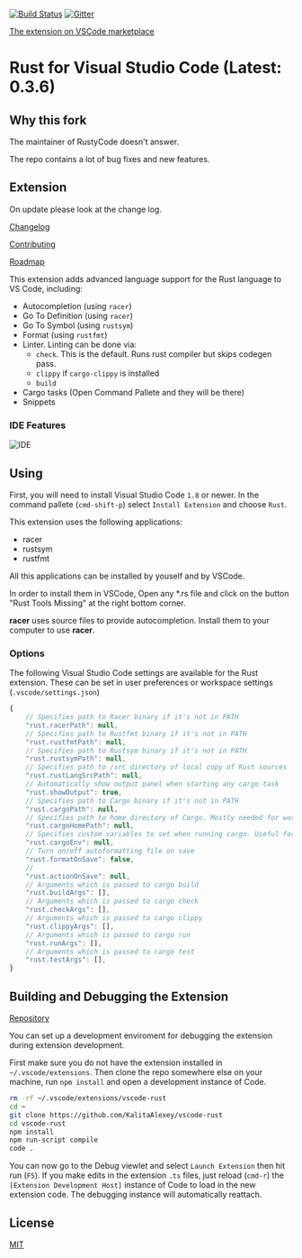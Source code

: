 [![Build Status](https://api.travis-ci.org/KalitaAlexey/vscode-rust.svg)](https://travis-ci.org/KalitaAlexey/vscode-rust)
[![Gitter](https://img.shields.io/gitter/room/nwjs/nw.js.svg)](https://gitter.im/vscode-rust/Lobby)

[The extension on VSCode marketplace](https://marketplace.visualstudio.com/items?itemName=kalitaalexey.vscode-rust)

# Rust for Visual Studio Code (Latest: 0.3.6)

## Why this fork
The maintainer of RustyCode doesn't answer.

The repo contains a lot of bug fixes and new features.

## Extension
On update please look at the change log.

[Changelog](CHANGELOG.md)

[Contributing](CONTRIBUTING.md)

[Roadmap](ROADMAP.md)

This extension adds advanced language support for the Rust language to VS Code, including:

- Autocompletion (using `racer`)
- Go To Definition (using `racer`)
- Go To Symbol (using `rustsym`)
- Format (using `rustfmt`)
- Linter. Linting can be done via:
	- `check`. This is the default. Runs rust compiler but skips codegen pass.
	- `clippy` if `cargo-clippy` is installed
	- `build`
- Cargo tasks (Open Command Pallete and they will be there)
- Snippets


### IDE Features
![IDE](images/ide_features.png)

## Using

First, you will need to install Visual Studio Code `1.8` or newer. In the command pallete (`cmd-shift-p`) select `Install Extension` and choose `Rust`.

This extension uses the following applications:

* racer
* rustsym
* rustfmt

All this applications can be installed by youself and by VSCode.

In order to install them in VSCode, Open any *.rs file and click on the button "Rust Tools Missing" at the right bottom corner.

**racer** uses source files to provide autocompletion. Install them to your computer to use **racer**.

### Options

The following Visual Studio Code settings are available for the Rust extension. These can be set in user preferences or workspace settings (`.vscode/settings.json`)

```javascript
{
	// Specifies path to Racer binary if it's not in PATH
	"rust.racerPath": null,
	// Specifies path to Rustfmt binary if it's not in PATH
	"rust.rustfmtPath": null,
	// Specifies path to Rustsym binary if it's not in PATH
	"rust.rustsymPath": null,
	// Specifies path to /src directory of local copy of Rust sources
	"rust.rustLangSrcPath": null,
	// Automatically show output panel when starting any cargo task
	"rust.showOutput": true,
	// Specifies path to Cargo binary if it's not in PATH
	"rust.cargoPath": null,
	// Specifies path to home directory of Cargo. Mostly needed for working with custom installations of Rust via rustup or multirust.
	"rust.cargoHomePath": null,
	// Specifies custom variables to set when running cargo. Useful for crates which use env vars in their build.rs (like openssl-sys).
	"rust.cargoEnv": null,
	// Turn on/off autoformatting file on save
	"rust.formatOnSave": false,
	//
	"rust.actionOnSave": null,
	// Arguments which is passed to cargo build
	"rust.buildArgs": [],
	// Arguments which is passed to cargo check
	"rust.checkArgs": [],
	// Arguments which is passed to cargo clippy
	"rust.clippyArgs": [],
	// Arguments which is passed to cargo run
	"rust.runArgs": [],
	// Arguments which is passed to cargo test
	"rust.testArgs": [],
}
```

## Building and Debugging the Extension

[Repository](https://github.com/KalitaAlexey/vscode-rust)

You can set up a development enviroment for debugging the extension during extension development.

First make sure you do not have the extension installed in `~/.vscode/extensions`. Then clone the repo somewhere else on your machine, run `npm install` and open a development instance of Code.

```bash
rm -rf ~/.vscode/extensions/vscode-rust
cd ~
git clone https://github.com/KalitaAlexey/vscode-rust
cd vscode-rust
npm install
npm run-script compile
code .
```

You can now go to the Debug viewlet and select `Launch Extension` then hit run (`F5`).
If you make edits in the extension `.ts` files, just reload (`cmd-r`) the `[Extension Development Host]` instance of Code to load in the new extension code.  The debugging instance will automatically reattach.

## License
[MIT](LICENSE)
